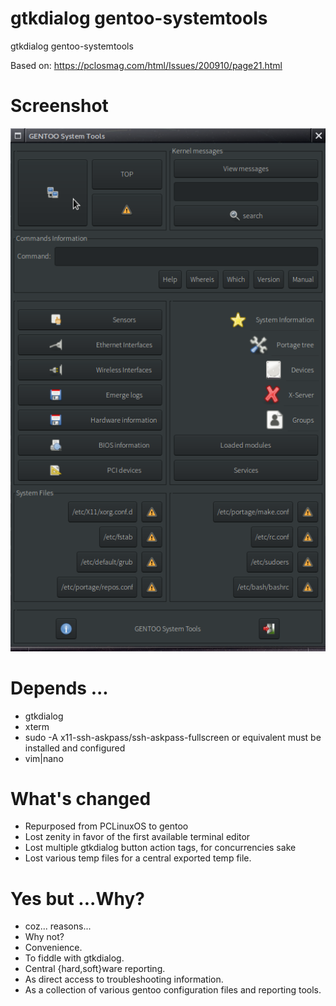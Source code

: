 # gtkdialog gentoo-systemtools
gtkdialog gentoo-systemtools

Based on: https://pclosmag.com/html/Issues/200910/page21.html

# Screenshot

<p align="center"><a href="assets/gst.png"><img alt="gentoo-systemtools.sh" src="assets/gst.png"></a></p>

# Depends ...
  * gtkdialog
  * xterm
  * sudo -A
    x11-ssh-askpass/ssh-askpass-fullscreen or equivalent must be installed and configured
  * vim|nano

# What's changed
  * Repurposed from PCLinuxOS to gentoo
  * Lost zenity in favor of the first available terminal editor
  * Lost multiple gtkdialog button action tags, for concurrencies sake
  * Lost various temp files for a central exported temp file.

# Yes but ...Why?
  * coz... reasons...
  * Why not?
  * Convenience.
  * To fiddle with gtkdialog.
  * Central {hard,soft}ware reporting.
  * As direct access to troubleshooting information.
  * As a collection of various gentoo configuration files and reporting tools.
